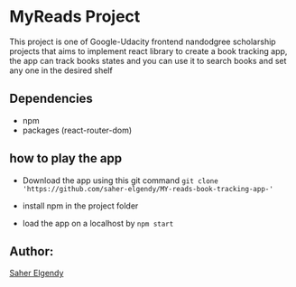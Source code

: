 # MyReads Project

This project is one of Google-Udacity frontend nandodgree scholarship projects that aims to implement react library to create a book tracking app, the app can track books states and you can use it to search books and set any one in the desired shelf

## Dependencies

* npm
* packages (react-router-dom)

## how to play the app
* Download the app using this git command `git clone 'https://github.com/saher-elgendy/MY-reads-book-tracking-app-'` 

* install npm in the project folder

* load the app on a localhost by `npm start`

## Author:

[Saher Elgendy][1]

[1]: https://github.com/saher-elgendy            "Saher Elgendy"

